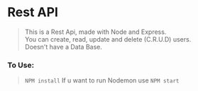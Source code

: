 # Rest API

> This is a Rest Api, made with Node and Express.<br>
> You can create, read, update and delete (C.R.U.D) users.<br>
> Doesn't have a Data Base.

### To Use:

> `NPM install`
> If u want to run Nodemon use `NPM start`
